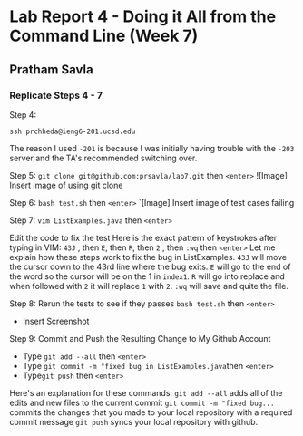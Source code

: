 # Lab Report 4 - Doing it All from the Command Line  (Week 7)
## Pratham Savla

### Replicate Steps 4 - 7 

Step 4:
```
ssh prchheda@ieng6-201.ucsd.edu
```
The reason I used `-201` is because I was initially having trouble with the `-203` server and the TA's recommended switching over.


Step 5:
`git clone git@github.com:prsavla/lab7.git` then `<enter>`
![Image] Insert image of using git clone

Step 6:
`bash test.sh` then `<enter>`
`[Image] Insert image of test cases failing

Step 7:
`vim ListExamples.java` then `<enter>` 

Edit the code to fix the test
Here is the exact pattern of keystrokes after typing in VIM:
`43J` , then  `E`, then  `R`, then `2` , then `:wq` then `<enter>`
Let me explain how these steps work to fix the bug in ListExamples.
`43J` will move the cursor down to the 43rd line where the bug exits.
`E` will go to the end of the word so the cursor will be on the 1 in `index1`.
`R` will go into replace and when followed with `2` it will replace `1` with `2`.
`:wq` will save and quite the file. 

Step 8: Rerun the tests to see if they passes
`bash test.sh` then `<enter>` 
- Insert Screenshot

Step 9: Commit and Push the Resulting Change to My Github Account
- Type `git add --all` then `<enter>` 
- Type `git commit -m "fixed bug in ListExamples.java`then `<enter>` 
- Type`git push` then `<enter>`

Here's an explanation for these commands:
`git add --all` adds all of the edits and new files to the current commit
`git commit -m "fixed bug...` commits the changes that you made to your local repository with a required commit message
`git push` syncs your local repository with github. 






